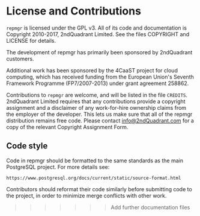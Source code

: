 License and Contributions
=========================

`repmgr` is licensed under the GPL v3.  All of its code and documentation is
Copyright 2010-2017, 2ndQuadrant Limited.  See the files COPYRIGHT and LICENSE for
details.

The development of repmgr has primarily been sponsored by 2ndQuadrant customers.

Additional work has been sponsored by the 4CaaST project for cloud computing,
which has received funding from the European Union's Seventh Framework Programme
(FP7/2007-2013) under grant agreement 258862.

Contributions to `repmgr` are welcome, and will be listed in the file `CREDITS`.
2ndQuadrant Limited requires that any contributions provide a copyright
assignment and a disclaimer of any work-for-hire ownership claims from the
employer of the developer.  This lets us make sure that all of the repmgr
distribution remains free code.  Please contact info@2ndQuadrant.com for a
copy of the relevant Copyright Assignment Form.

Code style
----------

Code in repmgr should be formatted to the same standards as the main PostgreSQL
project. For more details see:

    https://www.postgresql.org/docs/current/static/source-format.html

Contributors should reformat their code similarly before submitting code to
the project, in order to minimize merge conflicts with other work.
>>>>>>> Add further documentation files
